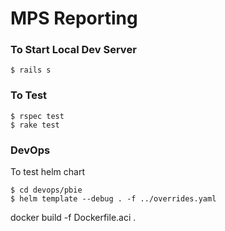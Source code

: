 # MPS Reporting

### To Start Local Dev Server
```
$ rails s
```

### To Test
```
$ rspec test
$ rake test
```


### DevOps

To test helm chart
```
$ cd devops/pbie
$ helm template --debug . -f ../overrides.yaml
```


docker build -f Dockerfile.aci .